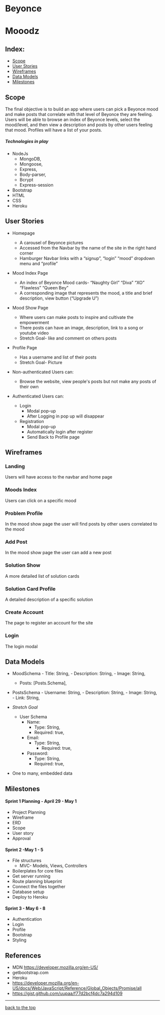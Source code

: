 # Beyonce 
# Mooodz

## Index:

- [Scope](#Scope)
- [User Stories](#user-stories)
- [Wireframes](#wireframes)
- [Data Models](#data-models)
- [Milestones](#milestones)

## Scope

The final objective is to build an app where users can pick a Beyonce mood and make posts that correlate with that level of Beyonce they are feeling. Users will be able to browse an index of Beyonce levels, select the mood/level, and then view a description and posts by other users feeling that mood. Profiles will have a list of your posts.

##### Technologies in play

- NodeJs
  - MongoDB,
  - Mongoose,
  - Express,
  - Body-parser,
  - Bcrypt
  - Express-session
- Bootstrap
- HTML
- CSS
- Heroku

## User Stories

- Homepage

  - A carousel of Beyonce pictures
  - Accessed from the Navbar by the name of the site in the right hand corner
  - Hamburger Navbar links with a “signup”, “login” “mood” dropdown menu and “profile”

- Mood Index Page

  - An index of Beyonce Mood cards- “Naughty Girl” “Diva” “XO” “Flawless” “Queen Bey”
  - A corresponding image that represents the mood, a title and brief description, view button (“Upgrade U”)

- Mood Show Page

  - Where users can make posts to inspire and cultivate the empowerment
  - There posts can have an image, description, link to a song or youtube video
  - Stretch Goal- like and comment on others posts

- Profile Page

  - Has a username and list of their posts
  - Stretch Goal- Picture

- Non-authenticated Users can:

  - Browse the website, view people's posts but not make any posts of their own

- Authenticated Users can:
  - Login
    - Modal pop-up
    - After Logging in pop up will disappear
  - Registration
    - Modal pop-up
    - Automatically login after register
    - Send Back to Profile page

## Wireframes

### Landing

Users will have access to the navbar and home page

<!-- <img src="/public/images/home.png" width="200" height="200"> -->

### Moods Index

Users can click on a specific mood

### Problem Profile

In the mood show page the user will find posts by other users correlated to the mood

### Add Post

In the mood show page the user can add a new post

### Solution Show

A more detailed list of solution cards

### Solution Card Profile

A detailed description of a specific solution

### Create Account

The page to register an account for the site

### Login

The login modal

## Data Models

- MoodSchema - Title: String, - Description: String, - Image: String,

  - Posts: [Posts.Schema],

- PostsSchema - Username: String, - Description: String, - Image: String, - Link: String,

- _Stretch Goal_

  - User Schema
    - Name:
      - Type: String,
      - Required: true,
    - Email:
      - Type: String,
        - Required: true,
    - Password:
      - Type: String,
      - Required: true,

- One to many, embedded data

## Milestones

#### Sprint 1 Planning - April 29 - May 1

- Project Planning
- Wireframe
- ERD
- Scope
- User story
- Approval

#### Sprint 2 -May 1 - 5

- File structures
  - MVC- Models, Views, Controllers
- Boilerplates for core files
- Get server running
- Route planning blueprint
- Connect the files together
- Database setup
- Deploy to Heroku

#### Sprint 3 - May 6 - 8

- Authentication
- Login
- Profile
- Bootstrap
- Styling

## References

- MDN https://developer.mozilla.org/en-US/
- getbootstrap.com
- Heroku
- https://developer.mozilla.org/en-US/docs/Web/JavaScript/Reference/Global_Objects/Promise/all
- https://gist.github.com/uupaa/f77d2bcf4dc7a294d109

---

[back to the top](#Beyonce)
